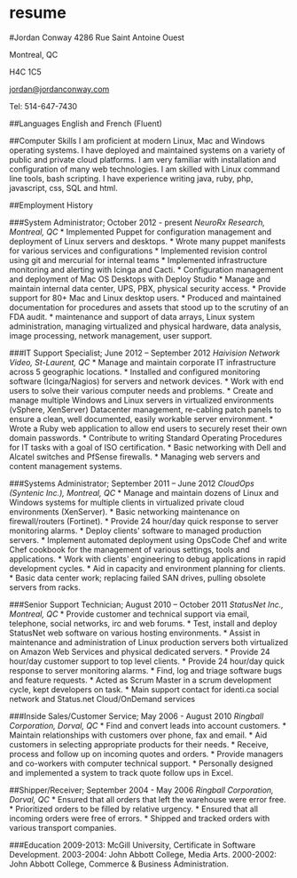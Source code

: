 resume
======
#Jordan Conway
4286 Rue Saint Antoine Ouest

Montreal, QC

H4C 1C5

jordan@jordanconway.com

Tel: 514-647-7430 

##Languages 
English and French (Fluent) 

##Computer Skills 
I am proficient at modern Linux, Mac and Windows operating systems. I have deployed and maintained
 systems on a variety of public and private cloud platforms. I am very familiar with installation 
and configuration of many web technologies. I am skilled with Linux command line tools, bash scripting.
I have experience writing java, ruby, php, javascript, css, SQL and html. 

##Employment History 

###System Administrator; October 2012 - present
_NeuroRx Research, Montreal, QC_ 
    * Implemented Puppet for configuration management and deployment of Linux servers and desktops.
    * Wrote many puppet manifests for various services and configurations
    * Implemented revision control using git and mercurial for internal teams
    * Implemented infrastructure monitoring and alerting with Icinga and Cacti.
    * Configuration management and deployment of Mac OS Desktops with Deploy Studio
    * Manage and maintain internal data center, UPS, PBX, physical security access.
    * Provide support for 80+ Mac and Linux desktop users.
    * Produced and maintained documentation for procedures and assets that stood up to the scrutiny of an FDA audit.
    * maintenance and support of data arrays, Linux system administration, managing virtualized and physical hardware, data analysis, image processing, network management, user support.

###IT Support Specialist; June 2012 – September 2012 
_Haivision Network Video, St-Laurent, QC_
    * Manage and maintain corporate IT infrastructure across 5 geographic locations. 
    * Installed and configured monitoring software (Icinga/Nagios) for servers and network devices. 
    * Work with end users to solve their various computer needs and problems. 
    * Create and manage multiple Windows and Linux servers in virtualized environments (vSphere, 
XenServer) Datacenter management, re-cabling patch panels to ensure a clean, well 
documented, easily workable server environment. 
    * Wrote a Ruby web application to allow end users to securely reset their own domain 
passwords. 
    * Contribute to writing Standard Operating Procedures for IT tasks with a goal of ISO 
certification. 
    * Basic networking with Dell and Alcatel switches and PfSense firewalls. 
    * Managing web servers and content management systems. 

###Systems Administrator; September 2011 – June 2012 
_CloudOps (Syntenic Inc.), Montreal, QC_
    * Manage and maintain dozens of Linux and Windows systems for multiple clients in virtualized private cloud environments (XenServer). 
    * Basic networking maintenance on firewall/routers (Fortinet). 
    * Provide 24 hour/day quick response to server monitoring alarms. 
    * Deploy clients' software to managed production servers. 
    * Implement automated deployment using OpsCode Chef and write Chef cookbook for the 
management of various settings, tools and applications. 
    * Work with clients' engineering to debug applications in rapid development cycles. 
    * Aid in capacity and environment planning for clients. 
    * Basic data center work; replacing failed SAN drives, pulling obsolete servers from racks. 

###Senior Support Technician; August 2010 – October 2011 
_StatusNet Inc., Montreal, QC_
    * Provide customer and technical support via email, telephone, social networks, irc and web forums. 
    * Test, install and deploy StatusNet web software on various hosting environments. 
    * Assist in maintenance and administration of Linux production servers both virtualized on 
Amazon Web Services and physical dedicated servers. 
    * Provide 24 hour/day customer support to top level clients. 
    * Provide 24 hour/day quick response to server monitoring alarms. 
    * Find, log and triage software bugs and feature requests. 
    * Acted as Scrum Master in a scrum development cycle, kept developers on task. 
    * Main support contact for identi.ca social network and Status.net Cloud/OnDemand services 

###Inside Sales/Customer Service; May 2006 - August 2010 
_Ringball Corporation, Dorval, QC_ 
    * Find and convert leads into account customers. 
    * Maintain relationships with customers over phone, fax and email. 
    * Aid customers in selecting appropriate products for their needs. 
    * Receive, process and follow up on incoming quotes and orders. 
    * Provide managers and co-workers with computer technical support. 
    * Personally designed and implemented a system to track quote follow ups in Excel. 

##Shipper/Receiver; September 2004 - May 2006 
_Ringball Corporation, Dorval, QC_
    * Ensured that all orders that left the warehouse were error free. 
    * Prioritized orders to be filled by relative urgency. 
    * Ensured that all incoming orders were free of errors. 
    * Shipped and tracked orders with various transport companies. 

###Education 
2009-2013: McGill University, Certificate in Software Development. 
2003-2004: John Abbott College, Media Arts. 
2000-2002: John Abbott College, Commerce & Business Administration. 
        




